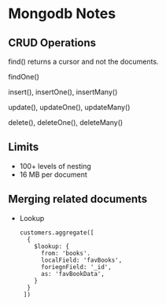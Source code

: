 # Mongodb Notes

## CRUD Operations

find() returns a cursor and not the documents.

findOne()

insert(), insertOne(), insertMany()

update(), updateOne(), updateMany()

delete(), deleteOne(), deleteMany()

## Limits

* 100+ levels of nesting
* 16 MB per document

## Merging related documents

* Lookup
  ```
  customers.aggregate([
    {
      $lookup: {
        from: 'books'.
        localField: 'favBooks',
        foriegnField: '_id',
        as: 'favBookData',
      }
    }
   ])
  ```
 
